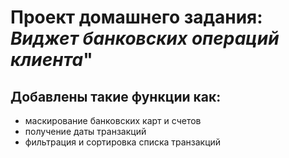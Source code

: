 # Проект домашнего задания: *Виджет банковских операций клиента*"
## Добавлены такие функции как:
- маскирование банковских карт и счетов
- получение даты транзакций
- фильтрация и сортировка списка транзакций
